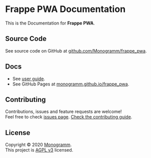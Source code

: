# **Frappe PWA** Documentation

This is the Documentation for **Frappe PWA**.

## Source Code

See source code on GitHub at [github.com/Monogramm/frappe_pwa](https://github.com/Monogramm/frappe_pwa/).

## Docs

* See [user guide](user/index.md).
* See GitHub Pages at [monogramm.github.io/frappe_pwa](https://monogramm.github.io/frappe_pwa/).

## Contributing

Contributions, issues and feature requests are welcome!<br />Feel free to check [issues page](https://github.com/Monogramm/frappe_pwa/issues).
[Check the contributing guide](./CONTRIBUTING.md).<br />

## License

Copyright © 2020 [Monogramm](https://github.com/Monogramm).<br />
This project is [AGPL v3](https://opensource.org/licenses/AGPL-3.0) licensed.
